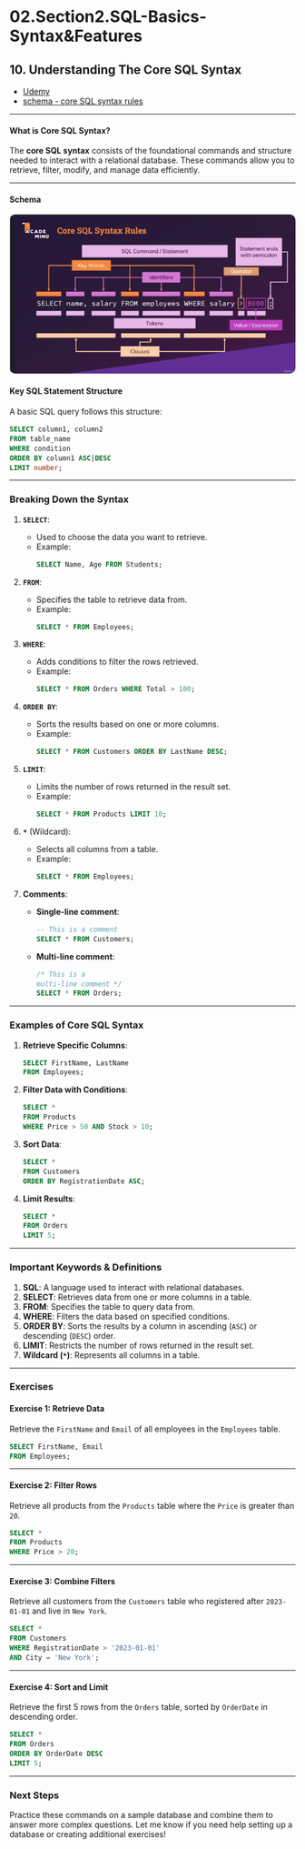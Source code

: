 # 02.Section2.SQL-Basics-Syntax&Features

## **10. Understanding The Core SQL Syntax**

- [Udemy](https://www.udemy.com/course/sql-the-complete-developers-guide-mysql-postgresql/learn/lecture/29269536#overview)
- [schema - core SQL syntax rules](pdf/core-sql-syntax-rules.png)

---

#### **What is Core SQL Syntax?**

The **core SQL syntax** consists of the foundational commands and structure needed to interact with a relational database. These commands allow you to retrieve, filter, modify, and manage data efficiently.

---

#### Schema

<div style="text-align:center;">
<img src="pdf/core-sql-syntax-rules.png" style="border-radius:10px";/>
</div>

#### **Key SQL Statement Structure**

A basic SQL query follows this structure:

```sql
SELECT column1, column2
FROM table_name
WHERE condition
ORDER BY column1 ASC|DESC
LIMIT number;
```

---

### **Breaking Down the Syntax**

1. **`SELECT`**:

   - Used to choose the data you want to retrieve.
   - Example:
     ```sql
     SELECT Name, Age FROM Students;
     ```

2. **`FROM`**:

   - Specifies the table to retrieve data from.
   - Example:
     ```sql
     SELECT * FROM Employees;
     ```

3. **`WHERE`**:

   - Adds conditions to filter the rows retrieved.
   - Example:
     ```sql
     SELECT * FROM Orders WHERE Total > 100;
     ```

4. **`ORDER BY`**:

   - Sorts the results based on one or more columns.
   - Example:
     ```sql
     SELECT * FROM Customers ORDER BY LastName DESC;
     ```

5. **`LIMIT`**:

   - Limits the number of rows returned in the result set.
   - Example:
     ```sql
     SELECT * FROM Products LIMIT 10;
     ```

6. **`*`** (Wildcard):

   - Selects all columns from a table.
   - Example:
     ```sql
     SELECT * FROM Employees;
     ```

7. **Comments**:
   - **Single-line comment**:
     ```sql
     -- This is a comment
     SELECT * FROM Customers;
     ```
   - **Multi-line comment**:
     ```sql
     /* This is a
     multi-line comment */
     SELECT * FROM Orders;
     ```

---

### **Examples of Core SQL Syntax**

1. **Retrieve Specific Columns**:

   ```sql
   SELECT FirstName, LastName
   FROM Employees;
   ```

2. **Filter Data with Conditions**:

   ```sql
   SELECT *
   FROM Products
   WHERE Price > 50 AND Stock > 10;
   ```

3. **Sort Data**:

   ```sql
   SELECT *
   FROM Customers
   ORDER BY RegistrationDate ASC;
   ```

4. **Limit Results**:
   ```sql
   SELECT *
   FROM Orders
   LIMIT 5;
   ```

---

### **Important Keywords & Definitions**

1. **SQL**: A language used to interact with relational databases.
2. **SELECT**: Retrieves data from one or more columns in a table.
3. **FROM**: Specifies the table to query data from.
4. **WHERE**: Filters the data based on specified conditions.
5. **ORDER BY**: Sorts the results by a column in ascending (`ASC`) or descending (`DESC`) order.
6. **LIMIT**: Restricts the number of rows returned in the result set.
7. **Wildcard (`*`)**: Represents all columns in a table.

---

### **Exercises**

#### **Exercise 1: Retrieve Data**

Retrieve the `FirstName` and `Email` of all employees in the `Employees` table.

```sql
SELECT FirstName, Email
FROM Employees;
```

---

#### **Exercise 2: Filter Rows**

Retrieve all products from the `Products` table where the `Price` is greater than `20`.

```sql
SELECT *
FROM Products
WHERE Price > 20;
```

---

#### **Exercise 3: Combine Filters**

Retrieve all customers from the `Customers` table who registered after `2023-01-01` and live in `New York`.

```sql
SELECT *
FROM Customers
WHERE RegistrationDate > '2023-01-01'
AND City = 'New York';
```

---

#### **Exercise 4: Sort and Limit**

Retrieve the first 5 rows from the `Orders` table, sorted by `OrderDate` in descending order.

```sql
SELECT *
FROM Orders
ORDER BY OrderDate DESC
LIMIT 5;
```

---

### **Next Steps**

Practice these commands on a sample database and combine them to answer more complex questions. Let me know if you need help setting up a database or creating additional exercises!
